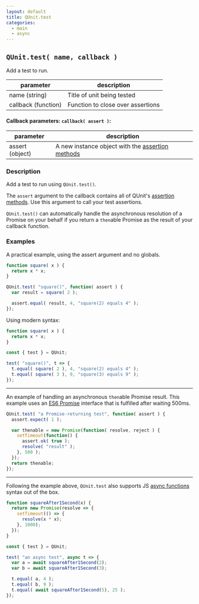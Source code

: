 ```yaml
---
layout: default
title: QUnit.test
categories:
  - main
  - async
---
```


## `QUnit.test( name, callback )`

Add a test to run.

| parameter | description |
|-----------|-------------|
| name (string) | Title of unit being tested |
| callback (function) | Function to close over assertions |

#### Callback parameters: `callback( assert )`:

| parameter | description |
|-----------|-------------|
| assert (object) | A new instance object with the [assertion methods](/assert) |

### Description

Add a test to run using `QUnit.test()`.

The `assert` argument to the callback contains all of QUnit's <a href="/assert/">assertion methods</a>. Use this argument to call your test assertions.

`QUnit.test()` can automatically handle the asynchronous resolution of a Promise on your behalf if you return a `then`able Promise as the result of your callback function.

### Examples

A practical example, using the assert argument and no globals.

```js
function square( x ) {
  return x * x;
}

QUnit.test( "square()", function( assert ) {
  var result = square( 2 );

  assert.equal( result, 4, "square(2) equals 4" );
});
```

Using modern syntax:

```js
function square( x ) {
  return x * x;
}

const { test } = QUnit;

test( "square()", t => {
  t.equal( square( 2 ), 4, "square(2) equals 4" );
  t.equal( square( 3 ), 9, "square(3) equals 9" );
});
```

---

An example of handling an asynchronous `then`able Promise result. This example uses an <a href="https://developer.mozilla.org/en-US/docs/Web/JavaScript/Reference/Global_Objects/Promise">ES6 Promise</a> interface that is fulfilled after waiting 500ms.

```js
QUnit.test( "a Promise-returning test", function( assert ) {
  assert.expect( 1 );

  var thenable = new Promise(function( resolve, reject ) {
    setTimeout(function() {
      assert.ok( true );
      resolve( "result" );
    }, 500 );
  });
  return thenable;
});
```

---

Following the example above, `QUnit.test` also supports JS [async functions][] syntax out of the box.

[async functions]: https://developer.mozilla.org/en-US/docs/Web/JavaScript/Reference/Statements/async_function

```js
function squareAfter1Second(x) {
  return new Promise(resolve => {
    setTimeout(() => {
      resolve(x * x);
    }, 1000);
  });
}

const { test } = QUnit;

test( "an async test", async t => {
  var a = await squareAfter1Second(2);
  var b = await squareAfter1Second(3);

  t.equal( a, 4 );
  t.equal( b, 9 );
  t.equal( await squareAfter1Second(5), 25 );
});
```
